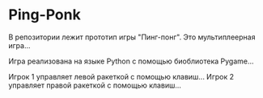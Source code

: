 # Ping-Ponk
В репозитории лежит прототип игры "Пинг-понг". Это мультиплеерная игра...

Игра реализована на языке Python с помощью биоблиотека Pygame...

Игрок 1 управляет левой ракеткой с помощью клавиш... Игрок 2 управляет правой ракеткой с помощью клавиш...
